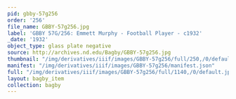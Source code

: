 ```yaml
---
pid: gbby-57g256
order: '256'
file_name: GBBY-57g256.jpg
label: 'GBBY 57G/256: Emmett Murphy - Football Player - c1932'
_date: '1932'
object_type: glass plate negative
source: http://archives.nd.edu/Bagby/GBBY-57g256.jpg
thumbnail: "/img/derivatives/iiif/images/GBBY-57g256/full/250,/0/default.jpg"
manifest: "/img/derivatives/iiif/images/GBBY-57g256/manifest.json"
full: "/img/derivatives/iiif/images/GBBY-57g256/full/1140,/0/default.jpg"
layout: bagby_item
collection: bagby
---
```

